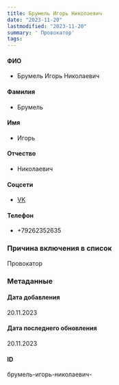 ```yaml
---
title: Брумель Игорь Николаевич
date: "2023-11-20"
lastmodified: "2023-11-20"
summary: ' Провокатор'
tags: 
---
```

<!--# pp2-->
<!--## Фигурант-->
<!--### Личные данные-->
#### ФИО
- Брумель Игорь Николаевич
#### Фамилия
- Брумель
#### Имя
- Игорь
#### Отчество
- Николаевич
#### Соцсети
- [VK](https://vk.com/id75918160)
#### Телефон
- +79262352635
### Причина включения в список
Провокатор
### Метаданные
#### Дата добавления
20.11.2023
#### Дата последнего обновления
20.11.2023
#### ID
брумель-игорь-николаевич-
<!--## END;-->
